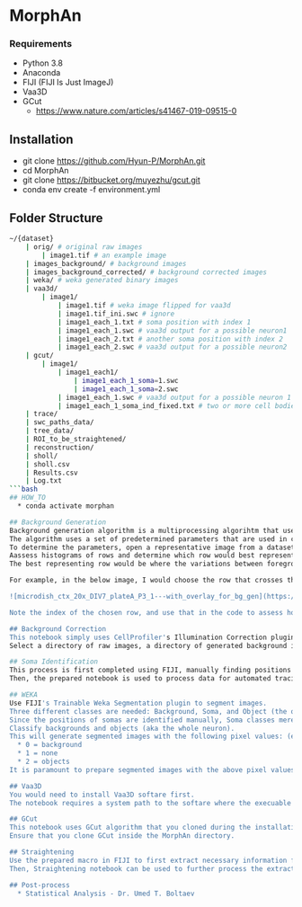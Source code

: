 # MorphAn

### Requirements
  * Python 3.8
  * Anaconda
  * FIJI (FIJI Is Just ImageJ)
  * Vaa3D
  * GCut
    * https://www.nature.com/articles/s41467-019-09515-0

## Installation
  * git clone https://github.com/Hyun-P/MorphAn.git
  * cd MorphAn
  * git clone https://bitbucket.org/muyezhu/gcut.git
  * conda env create -f environment.yml

## Folder Structure
```bash
~/{dataset}
    | orig/ # original raw images
        | image1.tif # an example image
    | images_background/ # background images
    | images_background_corrected/ # background corrected images
    | weka/ # weka generated binary images
    | vaa3d/
        | image1/
            | image1.tif # weka image flipped for vaa3d
            | image1.tif_ini.swc # ignore
            | image1_each_1.txt # soma position with index 1
            | image1_each_1.swc # vaa3d output for a possible neuron1 
            | image1_each_2.txt # another soma position with index 2
            | image1_each_2.swc # vaa3d output for a possible neuron2 
    | gcut/
        | image1/
            | image1_each1/
                | image1_each_1_soma=1.swc
                | image1_each_1_soma=2.swc
            | image1_each_1.swc # vaa3d output for a possible neuron 1
            | image1_each_1_soma_ind_fixed.txt # two or more cell bodies' positions in x and y                
    | trace/
    | swc_paths_data/
    | tree_data/
    | ROI_to_be_straightened/
    | reconstruction/
    | sholl/
    | sholl.csv
    | Results.csv
    | Log.txt       
```bash
## HOW_TO
  * conda activate morphan

## Background Generation
Background generation algorithm is a multiprocessing algorihtm that uses a iterative process of calculating nonlinear fit models.
The algorithm uses a set of predetermined parameters that are used in controlling acceptable/unacceptable pixel values from the calculated nonlinear fit.
To determine the parameters, open a representative image from a dataset.
Aassess histograms of rows and determine which row would best represent the given image.
The best representing row would be where the variations between foreground and background are large.

For example, in the below image, I would choose the row that crosses the soma of a neuron (highlighted in mint green) because soma's high intensity would greatly skew the nonlinear fit when it calculates.

![microdish_ctx_20x_DIV7_plateA_P3_1---with_overlay_for_bg_gen](https://github.com/Hyun-P/MorphAn/assets/114594534/30cd46bf-d120-4110-8e4e-3d714cb63631)

Note the index of the chosen row, and use that in the code to assess how the nonlinear fit model becomes close to the actual background.

## Background Correction
This notebook simply uses CellProfiler's Illumination Correction plugin in python.
Select a directory of raw images, a directory of generated background images from above, and a directory where you want to save the background corrected images.

## Soma Identification
This process is first completed using FIJI, manually finding positions of somas.
Then, the prepared notebook is used to process data for automated tracing in Vaa3D.

## WEKA
Use FIJI's Trainable Weka Segmentation plugin to segment images.
Three different classes are needed: Background, Soma, and Object (the order matters!).
Since the positions of somas are identified manually, Soma classes merely serves as a placeholder for the further development of this protocol.
Classify backgrounds and objects (aka the whole neuron).
This will generate segmented images with the following pixel values: (ensure this is correct)
  * 0 = background
  * 1 = none
  * 2 = objects
It is paramount to prepare segmented images with the above pixel values for the following processes.

## Vaa3D
You would need to install Vaa3D softare first.
The notebook requires a system path to the softare where the execuable file can be found.

## GCut
This notebook uses GCut algorithm that you cloned during the installation step.
Ensure that you clone GCut inside the MorphAn directory.

## Straightening
Use the prepared macro in FIJI to first extract necessary information from the tracing files in .swc format in /trace folder.
Then, Straightening notebook can be used to further process the extracted data from the macro to generate a reconstructed image of the neuron and its rectified sholl analysis data.

## Post-process
  * Statistical Analysis - Dr. Umed T. Boltaev
